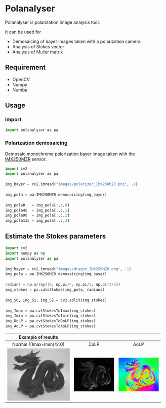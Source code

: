 # Polanalyser
Polanalyser is polarization image analysis tool. 

It can be used for 
* Demosaicing of bayer images taken with a polarization camera
* Analysis of Stokes vector
* Analysis of Muller matrix

## Requirement
* OpenCV
* Numpy
* Numba

## Usage
### import 
```python
import polanalyser as pa
```

### Polarization demosaicing
Demosaic monochrome polarization bayer image taken with the [IMX250MZR](https://www.sony-semicon.co.jp/e/products/IS/polarization/product.html) sensor.
```python
import cv2
import polanalyser as pa

img_bayer = cv2.imread("images/polarizer_IMX250MZR.png", -1)

img_pola = pa.IMX250MZR.demosaicing(img_bayer)

img_pola0   = img_pola[:,:,0]
img_pola45  = img_pola[:,:,1]
img_pola90  = img_pola[:,:,2]
img_pola135 = img_pola[:,:,3]
```

## Estimate the Stokes parameters
```python
import cv2
import numpy as np
import polanalyser as pa

img_bayer = cv2.imread("images/dragon_IMX250MZR.png", -1)
img_pola = pa.IMX250MZR.demosaicing(img_bayer)

radians = np.array([0, np.pi/4, np.pi/2, np.pi*3/4])
img_stokes = pa.calcStokes(img_pola, radians)

img_S0, img_S1, img_S2 = cv2.split(img_stokes)

img_Imax = pa.cvtStokesToImax(img_stokes)
img_Imin = pa.cvtStokesToImin(img_stokes)
img_DoLP = pa.cvtStokesToDoLP(img_stokes)
img_AoLP = pa.cvtStokesToAoLP(img_stokes)
```

|Example of results| | |
|:-:|:-:|:-:|
|Normal ((Imax+Imin)/2.0)|DoLP|AoLP|
|![](documents/dragon_IMX250MZR_intensity.jpg)|![](documents/dragon_IMX250MZR_DoLP.jpg)|![](documents/dragon_IMX250MZR_AoLP.jpg)|
